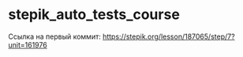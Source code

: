 # stepik_auto_tests_course
Ссылка на первый коммит: https://stepik.org/lesson/187065/step/7?unit=161976 